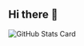 ## Hi there 👋

![GitHub Stats Card](https://github-readme-stats.vercel.app/api?username=WNomunomu&count_private=true&show_icons=true&theme=tokyonight)
<!--
[![Top Langs](https://github-readme-stats.vercel.app/api/top-langs/?username=WNomunomu)](https://github.com/anuraghazra/github-readme-stats)
-->

<!--
**WNomunomu/WNomunomu** is a ✨ _special_ ✨ repository because its `README.md` (this file) appears on your GitHub profile.

Here are some ideas to get you started:

- 🔭 I’m currently working on ...
- 🌱 I’m currently learning ...
- 👯 I’m looking to collaborate on ...
- 🤔 I’m looking for help with ...
- 💬 Ask me about ...
- 📫 How to reach me: ...
- 😄 Pronouns: ...
- ⚡ Fun fact: ...
-->
